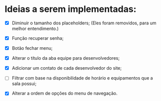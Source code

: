# Ideias a serem implementadas:

- [x] Diminuir o tamanho dos placeholders; (Eles foram removidos, para um melhor entendimento.)
 
- [x] Função recuperar senha;
 
- [x] Botão fechar menu;
 
- [x] Alterar o título da aba equipe para desenvolvedores;

- [x] Adicionar um contato de cada desenvolvedor do site;
 
- [ ] Filtrar com base na disponibilidade de horário e equipamentos que a sala possui;

- [x] Alterar a ordem de opções do menu de navegação.